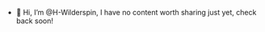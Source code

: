 - 👋 Hi, I’m @H-Wilderspin, I have no content worth sharing just yet, check back soon!

<!---
H-Wilderspin/H-Wilderspin is a ✨ special ✨ repository because its `README.md` (this file) appears on your GitHub profile.
You can click the Preview link to take a look at your changes.
--->
